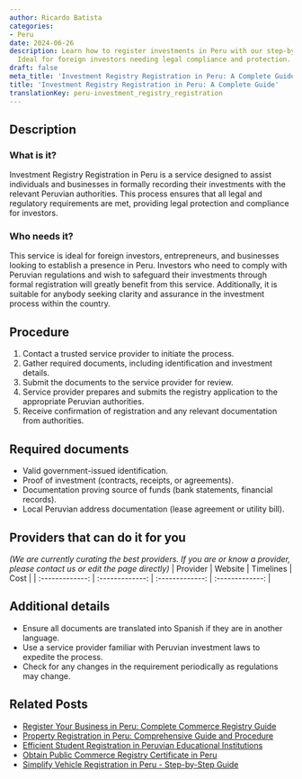 ```yaml
---
author: Ricardo Batista
categories:
- Peru
date: 2024-06-26
description: Learn how to register investments in Peru with our step-by-step guide.
  Ideal for foreign investors needing legal compliance and protection.
draft: false
meta_title: 'Investment Registry Registration in Peru: A Complete Guide'
title: 'Investment Registry Registration in Peru: A Complete Guide'
translationKey: peru-investment_registry_registration
---
```



## Description
### What is it?
Investment Registry Registration in Peru is a service designed to assist individuals and businesses in formally recording their investments with the relevant Peruvian authorities. This process ensures that all legal and regulatory requirements are met, providing legal protection and compliance for investors.

### Who needs it?
This service is ideal for foreign investors, entrepreneurs, and businesses looking to establish a presence in Peru. Investors who need to comply with Peruvian regulations and wish to safeguard their investments through formal registration will greatly benefit from this service. Additionally, it is suitable for anybody seeking clarity and assurance in the investment process within the country.

## Procedure

1. Contact a trusted service provider to initiate the process.
2. Gather required documents, including identification and investment details.
3. Submit the documents to the service provider for review.
4. Service provider prepares and submits the registry application to the appropriate Peruvian authorities.
5. Receive confirmation of registration and any relevant documentation from authorities.


## Required documents

- Valid government-issued identification.
- Proof of investment (contracts, receipts, or agreements).
- Documentation proving source of funds (bank statements, financial records).
- Local Peruvian address documentation (lease agreement or utility bill).


## Providers that can do it for you
_(We are currently curating the best providers. If you are or know a provider, please contact us or edit the page directly)_
| Provider        |     Website     |     Timelines    |       Cost      |
| :-------------: | :-------------: |  :-------------: | :-------------: |

## Additional details

- Ensure all documents are translated into Spanish if they are in another language.
- Use a service provider familiar with Peruvian investment laws to expedite the process.
- Check for any changes in the requirement periodically as regulations may change.




## Related Posts

- [Register Your Business in Peru: Complete Commerce Registry Guide](https://tramitit.com/guides/peru/commerce_registry_registration/)
- [Property Registration in Peru: Comprehensive Guide and Procedure](https://tramitit.com/guides/peru/property_registration/)
- [Efficient Student Registration in Peruvian Educational Institutions](https://tramitit.com/guides/peru/educational_system_registration/)
- [Obtain Public Commerce Registry Certificate in Peru](https://tramitit.com/guides/peru/public_commerce_registry_certificate/)
- [Simplify Vehicle Registration in Peru - Step-by-Step Guide](https://tramitit.com/guides/peru/vehicle_registration/)